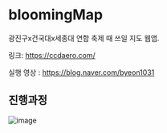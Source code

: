 # bloomingMap

광진구x건국대x세종대 연합 축제 때 쓰일 지도 웹앱.

링크: https://ccdaero.com/

실행 영상 : https://blog.naver.com/byeon1031

## 진행과정

![image](https://github.com/B-SeungJin/bloomingMap/assets/96096917/bf024ab4-d217-475e-9f01-6c0779660fcf)


